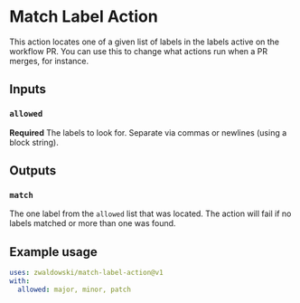 # Match Label Action

This action locates one of a given list of labels in the labels active on the workflow PR. You can use this to change what actions run when a PR merges, for instance.

## Inputs

### `allowed`

**Required** The labels to look for. Separate via commas or newlines (using a block string).

## Outputs

### `match`

The one label from the `allowed` list that was located. The action will fail if no labels matched or more than one was found.

## Example usage

```yaml
uses: zwaldowski/match-label-action@v1
with:
  allowed: major, minor, patch
```
